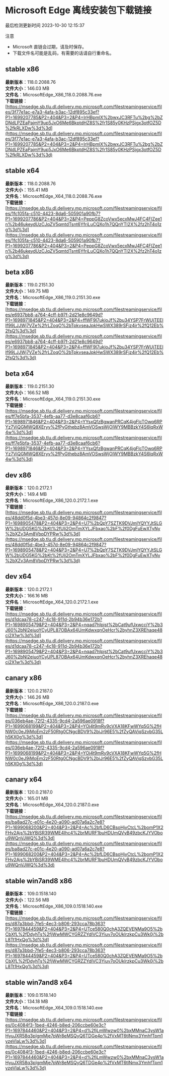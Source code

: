 # Microsoft Edge 离线安装包下载链接
最后检测更新时间
2023-10-30 12:15:37

注意
* Microsoft 直链会过期，请及时保存。
* 下载文件名可能是乱码，有需要的话请自行重命名。

## stable x86
**最新版本**：118.0.2088.76  
**文件大小**：146.03 MB  
**文件名**：MicrosoftEdge_X86_118.0.2088.76.exe  
**下载链接**：[https://msedge.sb.tlu.dl.delivery.mp.microsoft.com/filestreamingservice/files/3f77e1ac-e7a3-4afa-b3ac-12df895c33ef?P1=1699207785&P2=404&P3=2&P4=IrHBpmlX%2bwxJC3RFTu%2bg%2bZDNdLPZEaPajmY9up5JxO6Me6BkptdHZ8S%2fr1S85y0KHzPSjgx3otfOZ5D%2fkRLXDw%3d%3d](https://msedge.sb.tlu.dl.delivery.mp.microsoft.com/filestreamingservice/files/3f77e1ac-e7a3-4afa-b3ac-12df895c33ef?P1=1699207785&P2=404&P3=2&P4=IrHBpmlX%2bwxJC3RFTu%2bg%2bZDNdLPZEaPajmY9up5JxO6Me6BkptdHZ8S%2fr1S85y0KHzPSjgx3otfOZ5D%2fkRLXDw%3d%3d)  

## stable x64
**最新版本**：118.0.2088.76  
**文件大小**：155.41 MB  
**文件名**：MicrosoftEdge_X64_118.0.2088.76.exe  
**下载链接**：[https://msedge.sb.tlu.dl.delivery.mp.microsoft.com/filestreamingservice/files/1fc105fa-c510-4423-8da6-505901a90fb7?P1=1699207786&P2=404&P3=2&P4=PeppG8ZcoVwx5ecxMwJ4FC4FIZee1n%2b46ukeydUzCJqZV5qmtdTsnt6YfriLuCQXo1h7QQnYTI2X%2fz2hT4o1zg%3d%3d](https://msedge.sb.tlu.dl.delivery.mp.microsoft.com/filestreamingservice/files/1fc105fa-c510-4423-8da6-505901a90fb7?P1=1699207786&P2=404&P3=2&P4=PeppG8ZcoVwx5ecxMwJ4FC4FIZee1n%2b46ukeydUzCJqZV5qmtdTsnt6YfriLuCQXo1h7QQnYTI2X%2fz2hT4o1zg%3d%3d)  

## beta x86
**最新版本**：119.0.2151.30  
**文件大小**：149.75 MB  
**文件名**：MicrosoftEdge_X86_119.0.2151.30.exe  
**下载链接**：[https://msedge.sb.tlu.dl.delivery.mp.microsoft.com/filestreamingservice/files/e6937bb8-a764-4cff-b97f-2d21e8c9649d?P1=1698971845&P2=404&P3=2&P4=ffWF9I7ukioJf%2bu34YSP7FrWUjTEEIIf99LJJWj7VZe%2frLZoqO%2bTpkvseaJpkHwSWX389rSFjz4ir%2fQ12Eb%2fsQ%3d%3d](https://msedge.sb.tlu.dl.delivery.mp.microsoft.com/filestreamingservice/files/e6937bb8-a764-4cff-b97f-2d21e8c9649d?P1=1698971845&P2=404&P3=2&P4=ffWF9I7ukioJf%2bu34YSP7FrWUjTEEIIf99LJJWj7VZe%2frLZoqO%2bTpkvseaJpkHwSWX389rSFjz4ir%2fQ12Eb%2fsQ%3d%3d)  

## beta x64
**最新版本**：119.0.2151.30  
**文件大小**：166.52 MB  
**文件名**：MicrosoftEdge_X64_119.0.2151.30.exe  
**下载链接**：[https://msedge.sb.tlu.dl.delivery.mp.microsoft.com/filestreamingservice/files/ff7e5bfa-3537-4efb-aa77-d3e8caaf6cb6?P1=1698971846&P2=404&P3=2&P4=YYsxQfzBgwanPRCqK4jgFlcTOwq6RPYz7ViQGMWQ8XEryv%2fPyGthebz8AmVOSwsWjOIWY9MBBzkY4S6IqRxW4w%3d%3d](https://msedge.sb.tlu.dl.delivery.mp.microsoft.com/filestreamingservice/files/ff7e5bfa-3537-4efb-aa77-d3e8caaf6cb6?P1=1698971846&P2=404&P3=2&P4=YYsxQfzBgwanPRCqK4jgFlcTOwq6RPYz7ViQGMWQ8XEryv%2fPyGthebz8AmVOSwsWjOIWY9MBBzkY4S6IqRxW4w%3d%3d)  

## dev x86
**最新版本**：120.0.2172.1  
**文件大小**：149.4 MB  
**文件名**：MicrosoftEdge_X86_120.0.2172.1.exe  
**下载链接**：[https://msedge.sb.tlu.dl.delivery.mp.microsoft.com/filestreamingservice/files/48dd0f5d-4be3-457d-8e09-94864c2f9847?P1=1698905478&P2=404&P3=2&P4=U7%2bQpY7SZTK9DVJmlYQYYJtSLGW%2bUDG5KG%2bKt%2fUli2OmTmXYLJFbxao%2bF%2f0DgFuEwXTyNy%2bXZv3Am8VbpDYPRw%3d%3d](https://msedge.sb.tlu.dl.delivery.mp.microsoft.com/filestreamingservice/files/48dd0f5d-4be3-457d-8e09-94864c2f9847?P1=1698905478&P2=404&P3=2&P4=U7%2bQpY7SZTK9DVJmlYQYYJtSLGW%2bUDG5KG%2bKt%2fUli2OmTmXYLJFbxao%2bF%2f0DgFuEwXTyNy%2bXZv3Am8VbpDYPRw%3d%3d)  

## dev x64
**最新版本**：120.0.2172.1  
**文件大小**：166.16 MB  
**文件名**：MicrosoftEdge_X64_120.0.2172.1.exe  
**下载链接**：[https://msedge.sb.tlu.dl.delivery.mp.microsoft.com/filestreamingservice/files/d1dcaa78-c247-4c18-911d-2b94b36e172b?P1=1698905479&P2=404&P3=2&P4=nqad7hIpjst%2bCat9ufUxwccjY%2b3J60%2bNl2eiuoYCyUPL87OBAx64UmKdwxqnOeHcr%2byhnZ3XREhaqe48ci2X1w%3d%3d](https://msedge.sb.tlu.dl.delivery.mp.microsoft.com/filestreamingservice/files/d1dcaa78-c247-4c18-911d-2b94b36e172b?P1=1698905479&P2=404&P3=2&P4=nqad7hIpjst%2bCat9ufUxwccjY%2b3J60%2bNl2eiuoYCyUPL87OBAx64UmKdwxqnOeHcr%2byhnZ3XREhaqe48ci2X1w%3d%3d)  

## canary x86
**最新版本**：120.0.2187.0  
**文件大小**：146.26 MB  
**文件名**：MicrosoftEdge_X86_120.0.2187.0.exe  
**下载链接**：[https://msedge.sb.tlu.dl.delivery.mp.microsoft.com/filestreamingservice/files/036eb4ae-72f2-4335-9cd4-2a596ae0918f?P1=1699068199&P2=404&P3=2&P4=YOj4t9mRy9cVXA18KFwWYq5G%2fHNW0c0eJ9iMoEm2zF50Rtg0CNgcBDV9%2biJr96E5%2fZyQAVjqSzvbG35Lh5KX0g%3d%3d](https://msedge.sb.tlu.dl.delivery.mp.microsoft.com/filestreamingservice/files/036eb4ae-72f2-4335-9cd4-2a596ae0918f?P1=1699068199&P2=404&P3=2&P4=YOj4t9mRy9cVXA18KFwWYq5G%2fHNW0c0eJ9iMoEm2zF50Rtg0CNgcBDV9%2biJr96E5%2fZyQAVjqSzvbG35Lh5KX0g%3d%3d)  

## canary x64
**最新版本**：120.0.2187.0  
**文件大小**：165.01 MB  
**文件名**：MicrosoftEdge_X64_120.0.2187.0.exe  
**下载链接**：[https://msedge.sb.tlu.dl.delivery.mp.microsoft.com/filestreamingservice/files/ba8ad27c-e01c-4e20-a090-ad07a6a2c7e8?P1=1699068200&P2=404&P3=2&P4=Ac%2bfLD6CBsoHjyCtcL%2bomP1X2FHv2Ajs%2bYBiSR39WME4Ihc4%2brMURF1buHDUmQVyB49zbcKJYVObou9WQnVJWQ%3d%3d](https://msedge.sb.tlu.dl.delivery.mp.microsoft.com/filestreamingservice/files/ba8ad27c-e01c-4e20-a090-ad07a6a2c7e8?P1=1699068200&P2=404&P3=2&P4=Ac%2bfLD6CBsoHjyCtcL%2bomP1X2FHv2Ajs%2bYBiSR39WME4Ihc4%2brMURF1buHDUmQVyB49zbcKJYVObou9WQnVJWQ%3d%3d)  

## stable win7and8 x86
**最新版本**：109.0.1518.140  
**文件大小**：122.56 MB  
**文件名**：MicrosoftEdge_X86_109.0.1518.140.exe  
**下载链接**：[https://msedge.sb.tlu.dl.delivery.mp.microsoft.com/filestreamingservice/files/d87a3bbd-7fe5-4ec3-b806-293cca78b363?P1=1697844459&P2=404&P3=2&P4=UTce580Q0chA3ZQEVENMa9O5%2bCbXfL%2fDdyhTs%2fjWwMWCYGRZZYdIVC3Yiuv7oOUklrzkpCu3Wk0j%2bL8Tt1HxQg%3d%3d](https://msedge.sb.tlu.dl.delivery.mp.microsoft.com/filestreamingservice/files/d87a3bbd-7fe5-4ec3-b806-293cca78b363?P1=1697844459&P2=404&P3=2&P4=UTce580Q0chA3ZQEVENMa9O5%2bCbXfL%2fDdyhTs%2fjWwMWCYGRZZYdIVC3Yiuv7oOUklrzkpCu3Wk0j%2bL8Tt1HxQg%3d%3d)  

## stable win7and8 x64
**最新版本**：109.0.1518.140  
**文件大小**：134.18 MB  
**文件名**：MicrosoftEdge_X64_109.0.1518.140.exe  
**下载链接**：[https://msedge.sb.tlu.dl.delivery.mp.microsoft.com/filestreamingservice/files/0c4084f3-1bed-4246-b8ed-206ccbe60e3c?P1=1697844460&P2=404&P3=2&P4=d%2fjLmWwzw0%2bxMMnaC3ysW1aHyuJXR58q3pIgmMje7pWr8eMSQyQ6TDGe4p%2fVxMT6tlNmx3YmhfTpm1yzeVlaLw%3d%3d](https://msedge.sb.tlu.dl.delivery.mp.microsoft.com/filestreamingservice/files/0c4084f3-1bed-4246-b8ed-206ccbe60e3c?P1=1697844460&P2=404&P3=2&P4=d%2fjLmWwzw0%2bxMMnaC3ysW1aHyuJXR58q3pIgmMje7pWr8eMSQyQ6TDGe4p%2fVxMT6tlNmx3YmhfTpm1yzeVlaLw%3d%3d)  

